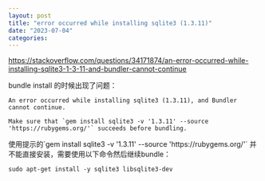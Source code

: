 ```yaml
---
layout: post
title: "error occurred while installing sqlite3 (1.3.11)"
date: "2023-07-04"
categories: 
---
```

<p><a href="https://stackoverflow.com/questions/34171874/an-error-occurred-while-installing-sqlite3-1-3-11-and-bundler-cannot-continue">https://stackoverflow.com/questions/34171874/an-error-occurred-while-installing-sqlite3-1-3-11-and-bundler-cannot-continue</a></p>

<p>bundle install 的时候出现了问题：</p>

<p><code>An error occurred while installing sqlite3 (1.3.11), and Bundler cannot continue.<br />
Make sure that `gem install sqlite3 -v &#39;1.3.11&#39; --source &#39;https://rubygems.org/&#39;` succeeds before bundling.</code></p>

<p>使用提示的`gem install sqlite3 -v &#39;1.3.11&#39; --source &#39;https://rubygems.org/&#39;` 并不能直接安装，需要使用以下命令然后继续bundle：</p>

<pre>
<code>sudo apt-get install -y sqlite3 libsqlite3-dev</code></pre>

